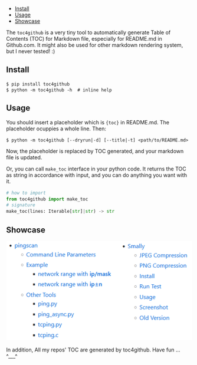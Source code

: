 * [Install](#Install)
* [Usage](#Usage)
* [Showcase](#Showcase)

The `toc4github` is a very tiny tool to automatically generate Table of
Contents (TOC) for Markdown file, especially for README.md in Github.com.
It might also be used for other markdown rendering system, but
I never tested! :)

## Install

``` shell
$ pip install toc4github
$ python -m toc4github -h  # inline help
```

## Usage

You should insert a placeholder which is `{toc}` in README.md. The
placeholder ocuppies a whole line. Then:

``` shell
$ python -m toc4github [--dryrun|-d] [--title|-t] <path/to/README.md>
```

Now, the placeholder is replaced by TOC generated, and your markdown
file is updated.

Or, you can call `make_toc` interface in your python code. It returns
the TOC as string in accordance with input, and you can do anything
you want with it.

``` python
# how to import
from toc4github import make_toc
# signature
make_toc(lines: Iterable[str]|str) -> str
```

## Showcase

![toc4github](/showcase.png)

In addition, All my repos' TOC are generated by toc4github.
Have fun ... ^___^

